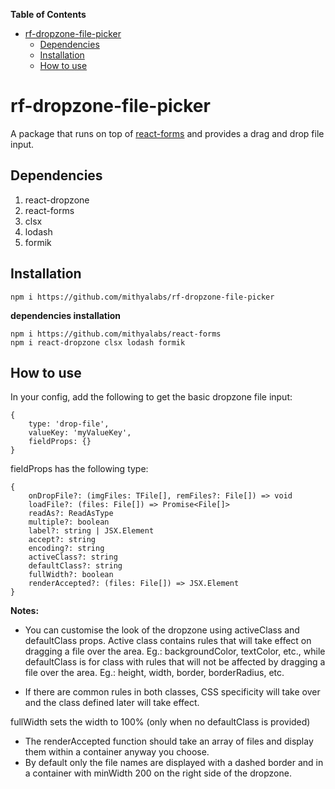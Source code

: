 **Table of Contents**

- [rf-dropzone-file-picker](#rf-dropzone-file-picker)
	- [Dependencies](#dependencies)
	- [Installation](#installation)
	- [How to use](#how-to-use)

# rf-dropzone-file-picker

A package that runs on top of [react-forms](https://github.com/mithyalabs/ml-react-forms) and provides a drag and drop file input.

## Dependencies

1. react-dropzone
2. react-forms
3. clsx
4. lodash
5. formik

## Installation

``` 
npm i https://github.com/mithyalabs/rf-dropzone-file-picker 
```

**dependencies installation** 

``` 
npm i https://github.com/mithyalabs/react-forms 
npm i react-dropzone clsx lodash formik
```

## How to use

In your config, add the following to get the basic dropzone file input:

``` 
{
	type: 'drop-file',
	valueKey: 'myValueKey',
	fieldProps: {}
}

```

fieldProps has the following type:

``` 
{
	onDropFile?: (imgFiles: TFile[], remFiles?: File[]) => void
	loadFile?: (files: File[]) => Promise<File[]>
	readAs?: ReadAsType
	multiple?: boolean
	label?: string | JSX.Element
	accept?: string
	encoding?: string
	activeClass?: string
	defaultClass?: string
	fullWidth?: boolean
	renderAccepted?: (files: File[]) => JSX.Element
}
```

**Notes:**

* You can customise the look of the dropzone using activeClass and defaultClass props. Active class contains rules that will take effect on dragging a file over the area. Eg.: backgroundColor, textColor, etc., while defaultClass is for class with rules that will not be affected by dragging a file over the area. Eg.: height, width, border, borderRadius, etc.

* If there are common rules in both classes, CSS specificity will take over and the class defined later will take effect.

fullWidth sets the width to 100% (only when no defaultClass is provided)

* The renderAccepted function should take an array of files and display them within a container anyway you choose.
* By default only the file names are displayed with a dashed border and in a container with minWidth 200 on the right side of the dropzone.
